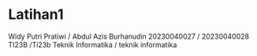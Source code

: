 # Latihan1
Widy Putri Pratiwi / Abdul Azis Burhanudin 
20230040027 / 20230040028
TI23B /Ti23b 
Teknik Informatika / teknik informatika
